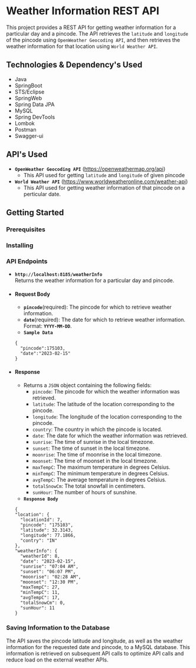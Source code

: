 # Weather Information REST API
This project provides a REST API for getting weather information for a particular day and a pincode. The API retrieves the `latitude` and `longitude` of the pincode using `OpenWeather Geocoding API`, and then retrieves the weather information for that location using `World Weather API`.

## Technologies & Dependency's Used

- Java
- SpringBoot
- STS/Eclipse
- SpringWeb
- Spring Data JPA
- MySQL
- Spring DevTools
- Lombok
- Postman
- Swagger-ui

## API's Used

- **`OpenWeather Geocoding API`** (https://openweathermap.org/api)
  - This API used for getting `latitude` and `longitude` of given pincode
- **`World Weather API`** (https://www.worldweatheronline.com/weather-api)
  - This API used for getting weather information of that pincode on a perticular date.

## Getting Started

### Prerequisites
### Installing
### API Endpoints
- **`http://localhost:8185/weatherInfo`**</br>
Returns the weather information for a particular day and pincode.

- #### Request Body
  - **`pincode`**(required): The pincode for which to retrieve weather information.
  - **`date`**(required): The date for which to retrieve weather information. Format: **`YYYY-MM-DD`**.
  - **`Sample Data`**
  ```
  {
    "pincode":175103,
    "date":"2023-02-15"
  }
  ```
  
  

- #### Response
  - Returns a `JSON` object containing the following fields:
    - `pincode`: The pincode for which the weather information was retrieved.
    - `latitude`: The latitude of the location corresponding to the pincode.
    - `longitude`: The longitude of the location corresponding to the pincode.
    - `country`: The country in which the pincode is located.
    - `date`: The date for which the weather information was retrieved.
    - `sunrise`: The time of sunrise in the local timezone.
    - `sunset`: The time of sunset in the local timezone.
    - `moonrise`: The time of moonrise in the local timezone.
    - `moonset`: The time of moonset in the local timezone.
    - `maxTempC`: The maximum temperature in degrees Celsius.
    - `minTempC`: The minimum temperature in degrees Celsius.
    - `avgTempC`: The average temperature in degrees Celsius.
    - `totalSnowCm`: The total snowfall in centimeters.
    - `sunHour`: The number of hours of sunshine.
  - **`Response Body`**
  
  ```
  {
  "location": {
    "locationId": 7,
    "pincode": "175103",
    "latitude": 32.3143,
    "longitude": 77.1866,
    "contry": "IN"
  },
  "weatherInfo": {
    "weatherId": 8,
    "date": "2023-02-15",
    "sunrise": "07:04 AM",
    "sunset": "06:07 PM",
    "moonrise": "02:28 AM",
    "moonset": "12:30 PM",
    "maxTempC": 27,
    "minTempC": 11,
    "avgTempC": 17,
    "totalSnowCm": 0,
    "sunHour": 11
  }
  
  ```



### Saving Information to the Database
The API saves the pincode latitude and longitude, as well as the weather information for the requested date and pincode, to a MySQL database. This information is retrieved on subsequent API calls to optimize API calls and reduce load on the external weather APIs.
